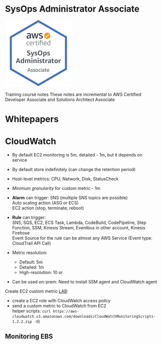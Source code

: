 # SysOps Administrator Associate

![SOAA badge](../media/soaa-badge.png)

Training course notes
These notes are incremental to AWS Certified Developer Associate and Solutions Architect Associate

# Whitepapers



# CloudWatch
- By default EC2 monitoring is 5m, detailed - 1m, but it depends on service
- By default store indefinitely (can change the retention period)
- Host-level metrics: CPU, Network, Disk, StatusCheck
- _Minimum granularity_ for custom metric - 1m

- **Alarm** can trigger:
    SNS (multiple SNS topics are possible)  
    Auto scaling action (ASG or ECS)  
    EC2 action (stop, terminate, reboot)
- **Rule** can trigger:  
    SNS, SQS, EC2, ECS Task, Lambda, CodeBuild, CodePipeline, Step Function, SSM, Kinesis Stream, Eventbus in other account, Kinesis Firehose  
    Event Source for the rule can be almost any AWS Service (Event type: CloudTrail API Call)

- Metric resolution:
  - Default: 5m
  - Detailed: 1m
  - High-resolution: 10 or

- Can be used on-prem: Need to install SSM agent and CloudWatch agent

Create EC2 custom metric [LAB](sysops-associate/labs/custom-cloudwatch-metric/script.sh):
 - create a EC2 role with CloudWatch access policy
 - send a custom metric to CloudWatch from EC2  
    helper scripts: `curl https://aws-cloudwatch.s3.amazonaws.com/downloads/CloudWatchMonitoringScripts-1.2.2.zip -O`)

## Monitoring EBS
